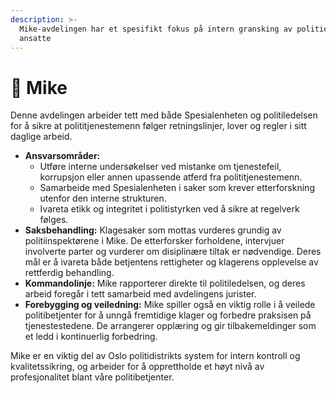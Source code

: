 ```yaml
---
description: >-
  Mike-avdelingen har et spesifikt fokus på intern gransking av politiets egne
  ansatte
---
```


# 💼 Mike

Denne avdelingen arbeider tett med både Spesialenheten og politiledelsen for å sikre at polititjenestemenn følger retningslinjer, lover og regler i sitt daglige arbeid.

* **Ansvarsområder:**&#x20;
  * Utføre interne undersøkelser ved mistanke om tjenestefeil, korrupsjon eller annen upassende atferd fra polititjenestemenn.
  * Samarbeide med Spesialenheten i saker som krever etterforskning utenfor den interne strukturen.
  * Ivareta etikk og integritet i politistyrken ved å sikre at regelverk følges.
* **Saksbehandling:** Klagesaker som mottas vurderes grundig av politiinspektørene i Mike. De etterforsker forholdene, intervjuer involverte parter og vurderer om disiplinære tiltak er nødvendige. Deres mål er å ivareta både betjentens rettigheter og klagerens opplevelse av rettferdig behandling.
* **Kommandolinje:** Mike rapporterer direkte til politiledelsen, og deres arbeid foregår i tett samarbeid med avdelingens jurister.
* **Forebygging og veiledning:** Mike spiller også en viktig rolle i å veilede politibetjenter for å unngå fremtidige klager og forbedre praksisen på tjenestestedene. De arrangerer opplæring og gir tilbakemeldinger som et ledd i kontinuerlig forbedring.

Mike er en viktig del av Oslo politidistrikts system for intern kontroll og kvalitetssikring, og arbeider for å opprettholde et høyt nivå av profesjonalitet blant våre politibetjenter.
